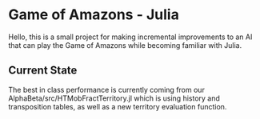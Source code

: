# Game of Amazons - Julia
Hello, this is a small project for making incremental improvements to an AI that can play the Game of Amazons while becoming familiar with Julia.

## Current State
The best in class performance is currently coming from our AlphaBeta/src/HTMobFractTerritory.jl which is using history and transposition tables, as well as a new territory evaluation function.
